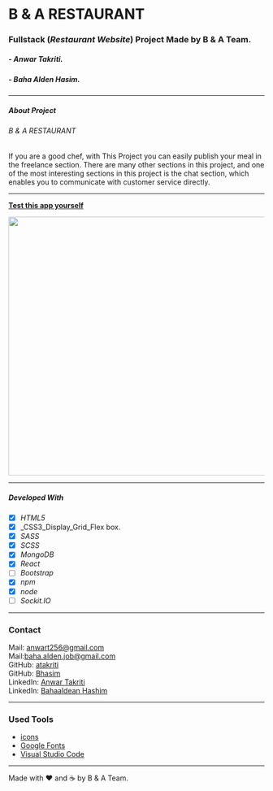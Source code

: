 # B & A RESTAURANT

### Fullstack (_Restaurant Website_) Project Made by B & A Team.

##### - Anwar Takriti.
##### - Baha Alden Hasim.

---

##### About Project

###### B & A RESTAURANT
If you are a good chef, with This Project you can easily publish your meal in the freelance section. There are many other sections in this project, and one of the most interesting sections in this project is the chat section, which enables you to communicate with customer service directly.

---

**[Test this app yourself](https://b-a-frontend.vercel.app/)**

<img src="client/src/images/images-RM/chrome-capture.gif"  width="999" height="509"/>

---

##### Developed With

- [x] _HTML5_
- [x] \_CSS3_Display_Grid_Flex box.
- [x] _SASS_
- [x] _SCSS_
- [x] _MongoDB_
- [x] _React_
- [ ] _Bootstrap_
- [x] _npm_
- [x] _node_
- [ ] _Sockit.IO_

---

### Contact

Mail: <anwart256@gmail.com><br>
Mail:<baha.alden.job@gmail.com><br>
GitHub: [atakriti](https://github.com/atakriti)<br>
GitHub: [Bhasim](https://github.com/Bhasim)<br>
LinkedIn: [Anwar Takriti](https://www.linkedin.com/in/anwar-takriti-232029248)<br>
LinkedIn: [Bahaaldean Hashim](https://www.linkedin.com/in/bahaaldean-hashim-598463103)


---

### Used Tools

- [icons](https://fonts.google.com/icons?selected=Material+Icons)
- [Google Fonts](https://fonts.google.com/)
- [Visual Studio Code](https://code.visualstudio.com/)

---

Made with ❤️ and ☕ by B & A Team.
